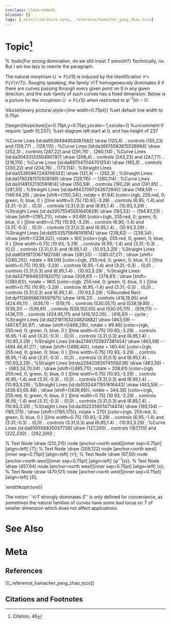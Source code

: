 ```yaml
---
cssclass: clean-embeds
aliases: []
tags: [_meta/literature_note, _reference/hamacher_yang_zhao_tcco]
---
```

# Topic[^1]


% \todo{For strong domination, do we still insist $T$ smooth?} Technically, no. But I am too lazy to rewrite the paragraph. 

The natural morphism $U \to \mathbb{P}(\mathcal{T} S)$ is induced by the identification $\mathscr{C} \,{\cong}\, \mathbb{P}(\mathcal{T}(\mathscr{C}/T))$. Roughly speaking, the family $\mathscr{C} / T$ homogeneously dominates $S$ if there are curves passing through every given point on $S$ in any given direction, and the sub-family of such curves has a fixed dimension. Below is a picture for the morphism $U \to \mathbb{P}(\mathcal{T} S)$ when restricted to $\varphi^{-1}(s) \cap U$: 


\tikzset{every picture/.style={line width=0.75pt}} %set default line width to 0.75pt        

\[\begin{tikzpicture}[x=0.75pt,y=0.75pt,yscale=-1,xscale=1]
%uncomment if require: \path (0,237); %set diagram left start at 0, and has height of 237

%Curve Lines [id:da9536494953087682] 
\draw    (120,4) .. controls (155,23) and (159,77) .. (128,115) ;
%Curve Lines [id:da36015583815526964] 
\draw    (252,3) .. controls (287,22) and (291,76) .. (260,114) ;
%Curve Lines [id:da3043312250490797] 
\draw    (208,4) .. controls (243,23) and (247,77) .. (216,115) ;
%Curve Lines [id:da697047044701254] 
\draw    (165,3) .. controls (200,22) and (204,76) .. (173,114) ;
%Straight Lines [id:da05365967249768322] 
\draw    (121,4) -- (252,3) ;
%Straight Lines [id:da1790281170308199] 
\draw    (129,115) -- (260,114) ;
%Curve Lines [id:da3149132130591814] 
\draw    (150,59) .. controls (190,29) and (241,85) .. (281,55) ;
%Straight Lines [id:da49437097243672845] 
\draw    (149,59) -- (149.94,26) ;
\draw [shift={(150,24)}, rotate = 91.64] [color={rgb, 255:red, 0; green, 0; blue, 0 }  ][line width=0.75]    (10.93,-3.29) .. controls (6.95,-1.4) and (3.31,-0.3) .. (0,0) .. controls (3.31,0.3) and (6.95,1.4) .. (10.93,3.29)   ;
%Straight Lines [id:da20575545551640828] 
\draw    (193,52) -- (194.87,23) ;
\draw [shift={(195,21)}, rotate = 93.69] [color={rgb, 255:red, 0; green, 0; blue, 0 }  ][line width=0.75]    (10.93,-3.29) .. controls (6.95,-1.4) and (3.31,-0.3) .. (0,0) .. controls (3.31,0.3) and (6.95,1.4) .. (10.93,3.29)   ;
%Straight Lines [id:da5533575846191814] 
\draw    (238,62) -- (238,34) ;
\draw [shift={(238,32)}, rotate = 90] [color={rgb, 255:red, 0; green, 0; blue, 0 }  ][line width=0.75]    (10.93,-3.29) .. controls (6.95,-1.4) and (3.31,-0.3) .. (0,0) .. controls (3.31,0.3) and (6.95,1.4) .. (10.93,3.29)   ;
%Straight Lines [id:da9591972067182708] 
\draw    (281,55) -- (280.07,27) ;
\draw [shift={(280,25)}, rotate = 88.09] [color={rgb, 255:red, 0; green, 0; blue, 0 }  ][line width=0.75]    (10.93,-3.29) .. controls (6.95,-1.4) and (3.31,-0.3) .. (0,0) .. controls (3.31,0.3) and (6.95,1.4) .. (10.93,3.29)   ;
%Straight Lines [id:da5371694633192075] 
\draw    (306,61) -- (378,61) ;
\draw [shift={(380,61)}, rotate = 180] [color={rgb, 255:red, 0; green, 0; blue, 0 }  ][line width=0.75]    (10.93,-3.29) .. controls (6.95,-1.4) and (3.31,-0.3) .. (0,0) .. controls (3.31,0.3) and (6.95,1.4) .. (10.93,3.29)   ;
%Rounded Rect [id:dp11136956674597975] 
\draw   (416,31) .. controls (416,19.95) and (424.95,11) .. (436,11) -- (519,11) .. controls (530.05,11) and (539,19.95) .. (539,31) -- (539,91) .. controls (539,102.05) and (530.05,111) .. (519,111) -- (436,111) .. controls (424.95,111) and (416,102.05) .. (416,91) -- cycle ;
%Straight Lines [id:da22181153224820882] 
\draw    (463,59) -- (467.67,30.97) ;
\draw [shift={(468,29)}, rotate = 99.46] [color={rgb, 255:red, 0; green, 0; blue, 0 }  ][line width=0.75]    (10.93,-3.29) .. controls (6.95,-1.4) and (3.31,-0.3) .. (0,0) .. controls (3.31,0.3) and (6.95,1.4) .. (10.93,3.29)   ;
%Straight Lines [id:da27461703937381454] 
\draw    (463,59) -- (484.46,41.27) ;
\draw [shift={(486,40)}, rotate = 140.44] [color={rgb, 255:red, 0; green, 0; blue, 0 }  ][line width=0.75]    (10.93,-3.29) .. controls (6.95,-1.4) and (3.31,-0.3) .. (0,0) .. controls (3.31,0.3) and (6.95,1.4) .. (10.93,3.29)   ;
%Straight Lines [id:da22942063074559238] 
\draw    (463,59) -- (483.24,70.04) ;
\draw [shift={(485,71)}, rotate = 208.61] [color={rgb, 255:red, 0; green, 0; blue, 0 }  ][line width=0.75]    (10.93,-3.29) .. controls (6.95,-1.4) and (3.31,-0.3) .. (0,0) .. controls (3.31,0.3) and (6.95,1.4) .. (10.93,3.29)   ;
%Straight Lines [id:da10324471551616443] 
\draw    (463,59) -- (439.93,65.46) ;
\draw [shift={(438,66)}, rotate = 344.36] [color={rgb, 255:red, 0; green, 0; blue, 0 }  ][line width=0.75]    (10.93,-3.29) .. controls (6.95,-1.4) and (3.31,-0.3) .. (0,0) .. controls (3.31,0.3) and (6.95,1.4) .. (10.93,3.29)   ;
%Straight Lines [id:da3022258014714474] 
\draw    (185,134) -- (185,173) ;
\draw [shift={(185,175)}, rotate = 270] [color={rgb, 255:red, 0; green, 0; blue, 0 }  ][line width=0.75]    (10.93,-3.29) .. controls (6.95,-1.4) and (3.31,-0.3) .. (0,0) .. controls (3.31,0.3) and (6.95,1.4) .. (10.93,3.29)   ;
%Curve Lines [id:da959356835037739] 
\draw    (127,200) .. controls (167,170) and (222,230) .. (262,200) ;

% Text Node
\draw (210,215) node [anchor=north west][inner sep=0.75pt]   [align=left] {$T$};
% Text Node
\draw (208,122) node [anchor=north west][inner sep=0.75pt]   [align=left] {$\mathscr{C}$};
% Text Node
\draw (97,50) node [anchor=north west][inner sep=0.75pt]   [align=left] {$\varphi^{-1}(s)$};
% Text Node
\draw (457,64) node [anchor=north west][inner sep=0.75pt]   [align=left] {$s$};
% Text Node
\draw (470,121) node [anchor=north west][inner sep=0.75pt]   [align=left] {$S$};

\end{tikzpicture}\]


The notion ``$\mathscr{C}/T$ strongly dominates $S$'' is only defined for convenience, as sometimes the natural families of curves have some bad locus on $T$ of smaller dimension which does not affect applications. 




# See Also

# Meta
## References
![[_reference_hamacher_yang_zhao_tcco]]


## Citations and Footnotes
[^1]: Citation, 48